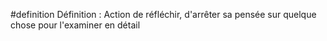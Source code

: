 #definition 
Définition : Action de réfléchir, d'arrêter sa pensée sur quelque chose pour l'examiner en détail